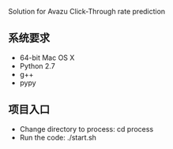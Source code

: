 Solution for Avazu Click-Through rate prediction


系统要求
------------------
- 64-bit Mac OS X
- Python 2.7
- g++
- pypy

项目入口
-------------------
- Change directory to process:
	cd process
- Run the code:
	./start.sh

